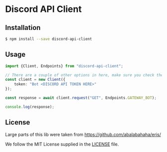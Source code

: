 # Discord API Client

## Installation

```bash
$ npm install --save discord-api-client
```

## Usage

```typescript
import {Client, Endpoints} from "discord-api-client";

// There are a couple of other options in here, make sure you check them out.
const client = new Client({
    token: "Bot <DISCORD API TOKEN HERE>"
});

const response = await client.request("GET", Endpoints.GATEWAY_BOT);

console.log(response);
```


## License

Large parts of this lib were taken from https://github.com/abalabahaha/eris/

We follow the MIT License supplied in the [LICENSE](./blob/master/LICENSE) file.
